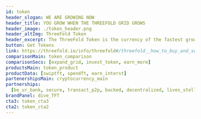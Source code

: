 ```yaml
---
id: token
header_slogan: WE ARE GROWING NOW
header_title: YOU GROW WHEN THE THREEFOLD GRID GROWS
header_image: ./token_header.png
header_altImg: ThreeFold Token
header_excerpt: The ThreeFold Token is the currency of the fastest growing P2P internet network on the planet. The perfect time to get involved in our growth is now.
button: Get Tokens
link: https://threefold.io/info/threefold#/threefold__how_to_buy_and_sell
comparisonMain: token_comparison
comparisonSecs: [expand_grid, invest_token, earn_more]
productsMain: token_product
productData: [swiptft, spendft, earn_interst]
partenershipsMain: cryptocurrency_main
partnerships:
  [be_ur_bank, secure, transact_p2p, backed, decentralized, lives_stellar]
brandPanel: dive_TFT
cta3: token_cta3
cta2: token_cta2
---
```

